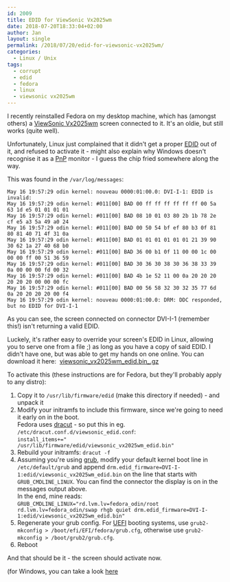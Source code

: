 ```yaml
---
id: 2009
title: EDID for ViewSonic Vx2025wm
date: 2018-07-20T18:33:04+02:00
author: Jan
layout: single
permalink: /2018/07/20/edid-for-viewsonic-vx2025wm/
categories:
  - Linux / Unix
tags:
  - corrupt
  - edid
  - fedora
  - linux
  - viewsonic vx2025wm
---
```

I recently reinstalled Fedora on my desktop machine, which has (amongst others) a 
[ViewSonic Vx2025wm](https://www.viewsonic.com/uk/products/lcd/vx2025wm.php) screen connected to it. It's an oldie, but
still works (quite well).
  
Unfortunately, Linux just complained that it didn't get a proper 
[EDID](https://en.wikipedia.org/wiki/Extended_Display_Identification_Data) out of it, and refused to activate it - might
also explain why Windows doesn't recognise it as a [PnP](https://en.wikipedia.org/wiki/Plug_and_play) monitor - I guess the chip fried somewhere along the way.

This was found in the `/var/log/messages`:

```
May 16 19:57:29 odin kernel: nouveau 0000:01:00.0: DVI-I-1: EDID is invalid:
May 16 19:57:29 odin kernel: #011[00] BAD 00 ff ff ff ff ff ff 00 5a 63 1d e5 01 01 01 01
May 16 19:57:29 odin kernel: #011[00] BAD 08 10 01 03 80 2b 1b 78 2e cf e5 a3 5a 49 a0 24
May 16 19:57:29 odin kernel: #011[00] BAD 00 50 54 bf ef 80 b3 0f 81 80 81 40 71 4f 31 0a
May 16 19:57:29 odin kernel: #011[00] BAD 01 01 01 01 01 01 21 39 90 30 62 1a 27 40 68 b0
May 16 19:57:29 odin kernel: #011[00] BAD 36 00 b1 0f 11 00 00 1c 00 00 00 ff 00 51 36 59
May 16 19:57:29 odin kernel: #011[00] BAD 30 36 30 38 30 36 38 33 39 0a 00 00 00 fd 00 32
May 16 19:57:29 odin kernel: #011[00] BAD 4b 1e 52 11 00 0a 20 20 20 20 20 20 00 00 00 fc
May 16 19:57:29 odin kernel: #011[00] BAD 00 56 58 32 30 32 35 77 6d 0a 20 20 20 20 00 f4
May 16 19:57:29 odin kernel: nouveau 0000:01:00.0: DRM: DDC responded, but no EDID for DVI-I-1
```

As you can see, the screen connected on connector DVI-I-1 (remember this!) isn't returning a valid EDID.

Luckely, it's rather easy to override your screen's EDID in Linux, allowing you to serve one from a file ;) as long as you have a copy of said EDID. I didn't have one, but was able to get my hands on one online. You can download it here: 
[viewsonic_vx2025wm_edid.bin_.gz](/assets/files/2018/07/viewsonic_vx2025wm_edid.bin_.gz)

To activate this (these instructions are for Fedora, but they'll probably apply to any distro):

  1. Copy it to `/usr/lib/firmware/edid` (make this directory if needed) - and unpack it
  2. Modify your initramfs to include this firmware, since we're going to need it early on in the boot.  
    Fedora uses [dracut](https://dracut.wiki.kernel.org/index.php/Main_Page) - so put this in eg. `/etc/dracut.conf.d/viewsonic_edid.conf`:  
    `install_items+=" /usr/lib/firmware/edid/viewsonic_vx2025wm_edid.bin"`
  3. Rebuild your initramfs: `dracut -f`
  4. Assuming you're using [grub](https://www.gnu.org/software/grub/), modify your default kernel boot line in `/etc/default/grub` and append `drm.edid_firmware=DVI-I-1:edid/viewsonic_vx2025wm_edid.bin` on the line that starts with `GRUB_CMDLINE_LINUX`. You can find the connector the display is on in the messages output above.  
    In the end, mine reads: `GRUB_CMDLINE_LINUX="rd.lvm.lv=fedora_odin/root rd.lvm.lv=fedora_odin/swap rhgb quiet drm.edid_firmware=DVI-I-1:edid/viewsonic_vx2025wm_edid.bin"`
  5. Regenerate your grub config. For [UEFI](https://en.wikipedia.org/wiki/Unified_Extensible_Firmware_Interface) booting systems, use `grub2-mkconfig > /boot/efi/EFI/fedora/grub.cfg`, otherwise use `grub2-mkconfig > /boot/grub2/grub.cfg`.
  6. Reboot

And that should be it - the screen should activate now.

(for Windows, you can take a look [here](http://www.komeil.com/blog/fix-edid-monitor-no-signal-dvi)
